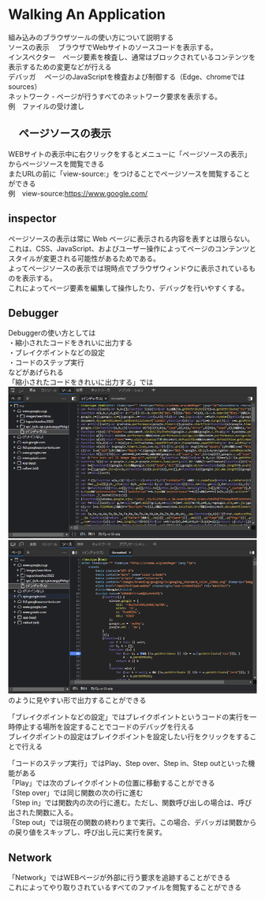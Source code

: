# Walking An Application

組み込みのブラウザツールの使い方について説明する<br>
ソースの表示 　ブラウザでWebサイトのソースコードを表示する。<br>
インスペクター　ページ要素を検査し、通常はブロックされているコンテンツを表示するための変更などが行える<br>
デバッガ 　ページのJavaScriptを検査および制御する（Edge、chromeではsources）<br>
ネットワーク - ページが行うすべてのネットワーク要求を表示する。<br>
例　ファイルの受け渡し<br>

## 　ページソースの表示

WEBサイトの表示中に右クリックをするとメニューに「ページソースの表示」からページソースを閲覧できる<br>
またURLの前に「view-source:」をつけることでページソースを閲覧することができる<br>
例　view-source:https://www.google.com/  <br>

## inspector

ページソースの表示は常に Web ページに表示される内容を表すとは限らない。<br>
これは、CSS、JavaScript、およびユーザー操作によってページのコンテンツとスタイルが変更される可能性があるためである。<br>
よってページソースの表示では現時点でブラウザウィンドウに表示されているものを表示する。<br>
これによってページ要素を編集して操作したり、デバッグを行いやすくする。<br>

## Debugger

Debuggerの使い方としては<br>
・縮小されたコードをきれいに出力する<br>
・ブレイクポイントなどの設定<br>
・コードのステップ実行<br>
などがあげられる<br>
「縮小されたコードをきれいに出力する」では<br>
![debug1](debug_1.png)
![debug2](debug_2.png)
のように見やすい形で出力することができる<br>

「ブレイクポイントなどの設定」ではブレイクポイントというコードの実行を一時停止する場所を設定することでコードのデバッグを行える<br>
ブレイクポイントの設定はブレイクポイントを設定したい行をクリックをすることで行える<br>

「コードのステップ実行」ではPlay、Step over、Step in、Step outといった機能がある<br>
「Play」では次のブレイクポイントの位置に移動することができる<br>
「Step over」では同じ関数の次の行に進む<br>
「Step in」では関数内の次の行に進む。ただし、関数呼び出しの場合は、呼び出された関数に入る。<br>
「Step out」では現在の関数の終わりまで実行。この場合、デバッガは関数からの戻り値をスキップし、呼び出し元に実行を戻す。<br>

## Network

「Network」ではWEBページが外部に行う要求を追跡することができる<br>
これによってやり取りされているすべてのファイルを閲覧することができる<br>

